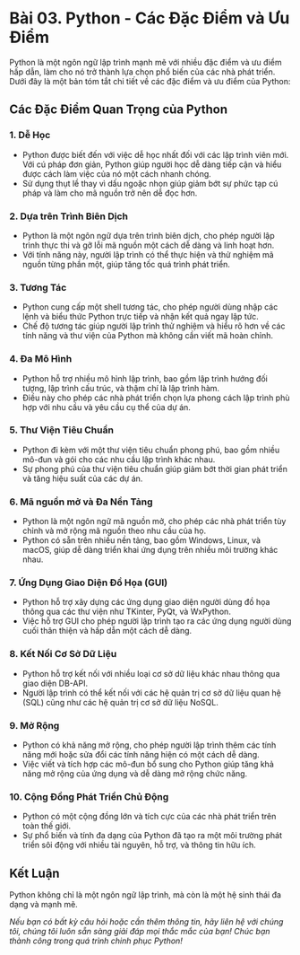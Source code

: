 # Bài 03. Python - Các Đặc Điểm và Ưu Điểm

Python là một ngôn ngữ lập trình mạnh mẽ với nhiều đặc điểm và ưu điểm hấp dẫn, làm cho nó trở thành lựa chọn phổ biến của các nhà phát triển. Dưới đây là một bản tóm tắt chi tiết về các đặc điểm và ưu điểm của Python:

## Các Đặc Điểm Quan Trọng của Python

### 1. Dễ Học
   - Python được biết đến với việc dễ học nhất đối với các lập trình viên mới. Với cú pháp đơn giản, Python giúp người học dễ dàng tiếp cận và hiểu được cách làm việc của nó một cách nhanh chóng.
   - Sử dụng thụt lề thay vì dấu ngoặc nhọn giúp giảm bớt sự phức tạp cú pháp và làm cho mã nguồn trở nên dễ đọc hơn.

### 2. Dựa trên Trình Biên Dịch
   - Python là một ngôn ngữ dựa trên trình biên dịch, cho phép người lập trình thực thi và gỡ lỗi mã nguồn một cách dễ dàng và linh hoạt hơn.
   - Với tính năng này, người lập trình có thể thực hiện và thử nghiệm mã nguồn từng phần một, giúp tăng tốc quá trình phát triển.

### 3. Tương Tác
   - Python cung cấp một shell tương tác, cho phép người dùng nhập các lệnh và biểu thức Python trực tiếp và nhận kết quả ngay lập tức.
   - Chế độ tương tác giúp người lập trình thử nghiệm và hiểu rõ hơn về các tính năng và thư viện của Python mà không cần viết mã hoàn chỉnh.

### 4. Đa Mô Hình
   - Python hỗ trợ nhiều mô hình lập trình, bao gồm lập trình hướng đối tượng, lập trình cấu trúc, và thậm chí là lập trình hàm.
   - Điều này cho phép các nhà phát triển chọn lựa phong cách lập trình phù hợp với nhu cầu và yêu cầu cụ thể của dự án.

### 5. Thư Viện Tiêu Chuẩn
   - Python đi kèm với một thư viện tiêu chuẩn phong phú, bao gồm nhiều mô-đun và gói cho các nhu cầu lập trình khác nhau.
   - Sự phong phú của thư viện tiêu chuẩn giúp giảm bớt thời gian phát triển và tăng hiệu suất của các dự án.

### 6. Mã nguồn mở và Đa Nền Tảng
   - Python là một ngôn ngữ mã nguồn mở, cho phép các nhà phát triển tùy chỉnh và mở rộng mã nguồn theo nhu cầu của họ.
   - Python có sẵn trên nhiều nền tảng, bao gồm Windows, Linux, và macOS, giúp dễ dàng triển khai ứng dụng trên nhiều môi trường khác nhau.

### 7. Ứng Dụng Giao Diện Đồ Họa (GUI)
   - Python hỗ trợ xây dựng các ứng dụng giao diện người dùng đồ họa thông qua các thư viện như TKinter, PyQt, và WxPython.
   - Việc hỗ trợ GUI cho phép người lập trình tạo ra các ứng dụng người dùng cuối thân thiện và hấp dẫn một cách dễ dàng.

### 8. Kết Nối Cơ Sở Dữ Liệu
   - Python hỗ trợ kết nối với nhiều loại cơ sở dữ liệu khác nhau thông qua giao diện DB-API.
   - Người lập trình có thể kết nối với các hệ quản trị cơ sở dữ liệu quan hệ (SQL) cũng như các hệ quản trị cơ sở dữ liệu NoSQL.

### 9. Mở Rộng
   - Python có khả năng mở rộng, cho phép người lập trình thêm các tính năng mới hoặc sửa đổi các tính năng hiện có một cách dễ dàng.
   - Việc viết và tích hợp các mô-đun bổ sung cho Python giúp tăng khả năng mở rộng của ứng dụng và dễ dàng mở rộng chức năng.

### 10. Cộng Đồng Phát Triển Chủ Động
   - Python có một cộng đồng lớn và tích cực của các nhà phát triển trên toàn thế giới.
   - Sự phổ biến và tính đa dạng của Python đã tạo ra một môi trường phát triển sôi động với nhiều tài nguyên, hỗ trợ, và thông tin hữu ích.

## Kết Luận

Python không chỉ là một ngôn ngữ lập trình, mà còn là một hệ sinh thái đa dạng và mạnh mẽ.

*Nếu bạn có bất kỳ câu hỏi hoặc cần thêm thông tin, hãy liên hệ với chúng tôi, chúng tôi luôn sẵn sàng giải đáp mọi thắc mắc của bạn! Chúc bạn thành công trong quá trình chinh phục Python!*